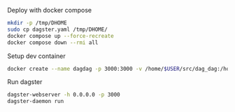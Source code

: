 Deploy with docker compose
```bash
mkdir -p /tmp/DHOME
sudo cp dagster.yaml /tmp/DHOME/
docker compose up --force-recreate
docker compose down --rmi all
```

Setup dev container
```bash
docker create --name dagdag -p 3000:3000 -v /home/$USER/src/dag_dag:/home/dag/dag_dag:rw dagdag
```

Run dagster
```bash
dagster-webserver -h 0.0.0.0 -p 3000
dagster-daemon run
```

